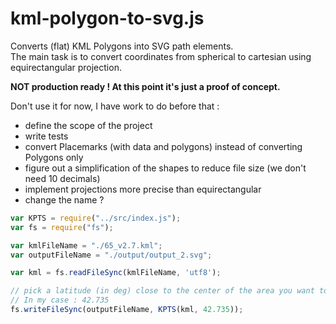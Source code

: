 # kml-polygon-to-svg.js

Converts (flat) KML Polygons into SVG path elements.  
The main task is to convert coordinates from spherical to cartesian using equirectangular projection.

**NOT production ready ! At this point it's just a proof of concept.**

Don't use it for now, I have work to do before that :

 * define the scope of the project
 * write tests
 * convert Placemarks (with data and polygons) instead of converting Polygons only
 * figure out a simplification of the shapes to reduce file size (we don't need 10 decimals)
 * implement projections more precise than equirectangular
 * change the name ?

```js
var KPTS = require("../src/index.js");
var fs = require("fs");

var kmlFileName = "./65_v2.7.kml";
var outputFileName = "./output/output_2.svg";

var kml = fs.readFileSync(kmlFileName, 'utf8');

// pick a latitude (in deg) close to the center of the area you want to render
// In my case : 42.735
fs.writeFileSync(outputFileName, KPTS(kml, 42.735));
```